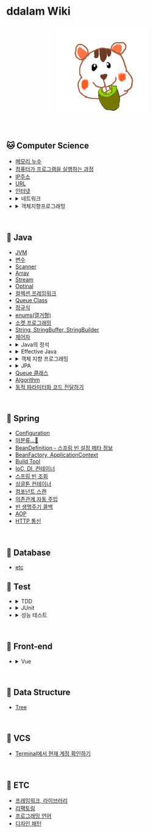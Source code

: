 # ddalam Wiki

<p align="center">
    <img src="image/ddalam_wiki.jpg"  width="240" height="240">
</p>

<br/>

## 🐱 Computer Science
<ul>
    <li><a href="CS/etc.md#imemory-leak">메모리 누수</a></li>
    <li><a href="CS/etc.md#computer-runs-program">컴퓨터가 프로그램을 실행하는 과정</a></li>
    <li><a href="CS/etc.md#ip-address">IP주소</a></li>
    <li><a href="CS/etc.md#url">URL</a></li>
    <li><a href="CS/network.md#internet-network">인터넷</a></li>
    <li>
        <details>
            <summary>네트워크</summary>
            <ul><li><a href="CS/network.md#internet-network"">인터넷 통신</a></li></ul>
            <ul><li><a href="CS/network.md#IP"">IP(Internet Protocol)</a></li></ul>
            <ul><li><a href="CS/network.md#socket_and_port"">Socket과 Port</a></li></ul>
        </details>
    </li>
    <li>
        <details>
            <summary>객체지향프로그래밍</summary>
            <ul>
                <li><a href="CS/oop.md"">객체지향프로그래밍<a>
                </li>
            </ul>
        </details>
    </li>
</ul>

<br/>

## 🐶 Java
<ul>
    <li><a href="Java/JVM.md">JVM</a></li>
    <li><a href="Java/variable.md">변수</a></li>
    <li><a href="Java/Scanner.md">Scanner</a></li>
    <li><a href="Java/Array.md">Array</a></li>
    <li><a href="Java/stream.md">Stream</a></li>
    <li><a href="Java/optinal.md">Optinal</a></li>
    <li><a href="Java/CollectionsFramework.md">컬렉션 프레임워크</a></li>
    <li><a href="Java/Queue-class.md">Queue Class</a></li>
    <li><a href="Java/regular_expression.md">정규식</a></li>
    <li><a href="Java/enums.md">enums(열거형)</a></li>
    <li><a href="Java/tcp_socket.md">소켓 프로그래밍</a></li>
    <li><a href="Java/string_stringBuffer_stringBuilder.md">String, StringBuffer, StringBuilder</a></li>
    <li><a href="Java/modifier.md">제어자</a></li>
    <li>
        <details>
            <summary>Java의 정석</summary>
            <ul>
                <li><a href="Java/Java의정석.md#iteration">반복문</a></li>
                <li><a href="Java/Java의정석.md#object-oriented-programming">객체지향프로그래밍</a></li>
                <li><a href="Java/Java의정석.md#exception-handling">예외처리(exception handling)</a></li>
            </ul>
        </details>
    </li>
    <li>
        <details>
            <summary>Effective Java</summary>
            <ul>
                <li><a href="Java/EffectiveJava.md#item7">객체 생성과 파괴 - 아이템 7. 다 쓴 객체 참조를 헤제하라</a></li>
                <li><a href="Java/EffectiveJava.md#item8">객체 생성과 파괴 - 아이템 8. finalizer와 cleaner 사용을 피하라</a></li>
                <li><a href="Java/EffectiveJava.md#item9">객체 생성과 파괴 - 아이템 9. try-finally 보다는 try-with-resources를 사용하라</a></li>
                <li><a href="Java/EffectiveJava.md#item10">모든 객체의 공통 메서드 - 아이템 10. equals는 일반 규약을 지켜 재정의하라</a></li>
                <li><a href="Java/EffectiveJava.md#item11">모든 객체의 공통 메서드 - 아이템 11. equals를 재정의하려거든 hashCode도 재정의하라</a></li>
                <li><a href="Java/EffectiveJava.md#item12">모든 객체의 공통 메서드 - 아이템12. toString을 항상 재정의하라</a></li>
                <li><a href="Java/EffectiveJava.md#item12">모든 객체의 공통 메서드 - 아이템13. clone 재정의는 주의해서 진행하라</a></li>
                <li><a href="Java/EffectiveJava.md#item61">일반적인 프로그래밍 원칙 - 아이템61. 박싱된 기본 타입보다는 기본 타입을 사용하라</a></li>
                <li><a href="Java/EffectiveJava.md#item69">예외 - 예외는 진짜 예외 상황에만 사용하라</a></li>
            </ul>
        </details>
    </li>
    <li>
        <details>
            <summary>객체 지향 프로그래밍</summary>
            <ul>
                <li><a href="Java/객체지향프로그래밍.md#polymorphism">다형성</a></li>
                <li><a href="Java/abstract_class.md">추상클래스</a></li>
            </ul>
        </details>
    </li>
    <li>
        <details>
            <summary>JPA</summary>
            <ul>
                <li>
                    <a href="JPA/Spring_Boot+Multiple_Schema.md#Spring_Boot+Multiple_Schema">
                        Spring Boot + Multiple Schema
                    </a>
                </li>
            </ul>
        </details>
    </li>
    <li><a href="Java/Queue-class.md">Queue 클래스</a></li>
    <li><a href="Java/algorithm.md">Algorithm</a></li>
    <li><a href="Java/passing_code_with_behavior_parameterization.md">동적 파라미터화 코드 전달하기</a></li>
</ul>

<br/>

## 🐬 Spring
<ul>
    <li><a href="Spring/configuration.md">Configuration</a></li>
    <li><a href="Spring/미분류.md">미분류...🤔</a></li>
    <li><a href="Spring/BeanDefinition.md">BeanDefinition - 스프링 빈 설정 메타 정보</a></li>
    <li><a href="Spring/BeanFactory_ApplicationContext.md">BeanFactory, ApplicationContext</a></li>
    <li><a href="Spring/Build_Tool.md">Build Tool</a></li>
    <li><a href="Spring/IoC_DI_Container.md">IoC, DI, 컨테이너</a></li>
    <li><a href="Spring/spring_bean_lookup.md">스프링 빈 조회</a></li>
    <li><a href="Spring/singleton_container.md">싱글톤 컨테이너</a></li>
    <li><a href="Spring/component_scan.md">컴포넌트 스캔</a></li>
    <li><a href="Spring/automatic_dependency_injection.md">의존관계 자동 주입</a></li>
    <li><a href="Spring/bean_life_cycle_callback.md">빈 생명주기 콜백</a></li>
    <li><a href="Spring/AOP.md">AOP</a></li>
    <li><a href="Spring/HTTP.md">HTTP 통신</a></li>
</ul>

<br/>

## 🦕 Database
<ul>
    <li><a href="Database/etc.md">etc</a></li>
</ul>

## 🦄 Test
<ul>
    <li>
        <details>
            <summary>TDD</summary>
            <ul>
                <li><a href="Test/TDD/rhythm.md">TDD 리듬</a></li>
            </ul>
        </details>
    </li>
    <li>
        <details>
            <summary>JUnit</summary>
            <ul>
                <li><a href="JUnit/assumption.md">조건에 따라 테스트 실행하기</a></li>
                <li><a href="JUnit/tag.md">태그</a></li>
            </ul>
        </details>
    </li>
    <li>
        <details>
            <summary>성능 테스트</summary>
            <ul>
                <li><a href="Test/performancTest/performanceTestTool.md">성능 테스트 툴</a></li>
                <li><a href="Test/performancTest/apacheBench.md">ApacheBench</a></li>
                <li><a href="Test/performancTest/jMeter.md">JMeter</a></li>
            </ul>
        </details>
    </li>
</ul>

<br/>

## 👀 Front-end
<ul>
    <li>
        <details>
            <summary>Vue</summary>
            <ul>
                <li><a href="Front-end/vue.md#lifecycle">라이프사이클</a></li>
            </ul>
            <summary>미분류</summary>
            <ul>
                <li><a href="Front-end/미분류.md">라이프사이클</a></li>
            </ul>
        </details>
    </li>
</ul>

<br/>

## 🐝 Data Structure
<ul>
    <li><a href="DataStructure/tree.md">Tree</a></li>
</ul>

<br/>

## 🍄 VCS
<ul>
    <li><a href="VCS/git.md#git-account-in-terminal">Terminal에서 현재 계정 확인하기</a></li>
</ul>

<br/>

## 🤡 ETC
<ul>
    <li><a href="etc/framework_library.md">프레임워크, 라이브러리</a></li>
    <li><a href="etc/refactoring.md">리팩토링</a></li>
    <li><a href="etc/programming_language.md">프로그래밍 언어</a></li>
    <li><a href="etc/design_pattern.md">디자인 패턴</a></li>
</ul>
